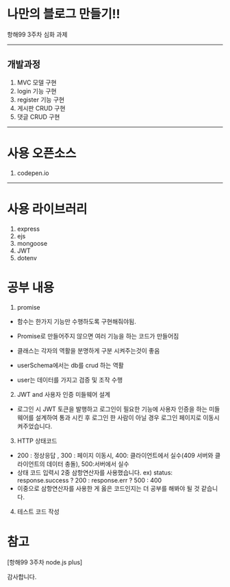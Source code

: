 # 나만의 블로그 만들기!!
항해99 3주차 심화 과제

---
## 개발과정
1. MVC 모델 구현
2. login 기능 구현
3. register 기능 구현
4. 게시판 CRUD 구현
5. 댓글 CRUD 구현

---
# 사용 오픈소스
1. codepen.io

---
# 사용 라이브러리
1. express
2. ejs
3. mongoose
4. JWT
5. dotenv


# 공부 내용
1. promise
- 함수는 한가지 기능만 수행하도록 구현해줘야됨.
- Promise로 만들어주지 않으면 여러 기능을 하는 코드가 만들어짐

 - 클래스는 각자의 역활을 분명하게 구분 시켜주는것이 좋음
 - userSchema에서는 db를 crud 하는 역활
 - user는 데이터를 가지고 검증 및 조작 수행

2. JWT and 사용자 인증 미들웨어 설계
 - 로그인 시 JWT 토큰을 발행하고 로그인이 필요한 기능에 사용자 인증을 하는 미들웨어를 설계하여 통과 시킨 후 로그인 한 사람이 아닐 경우 로그인 페이지로 이동시켜주었습니다.

3. HTTP 상태코드
- 200 : 정상응답 , 300 : 페이지 이동시, 400: 클라이언트에서 실수(409 서버와 클라이언트의 데이터 충돌), 500:서버에서 실수
- 상태 코드 입력시 2중 삼항연산자를 사용했습니다. ex) status: response.success ? 200 : response.err ? 500 : 400
- 이중으로 삼항연산자를 사용한 게 옳은 코드인지는 더 공부를 해봐야 될 것 같습니다.

4. 테스트 코드 작성

 # 참고
[항해99 3주차 node.js plus]

감사합니다.